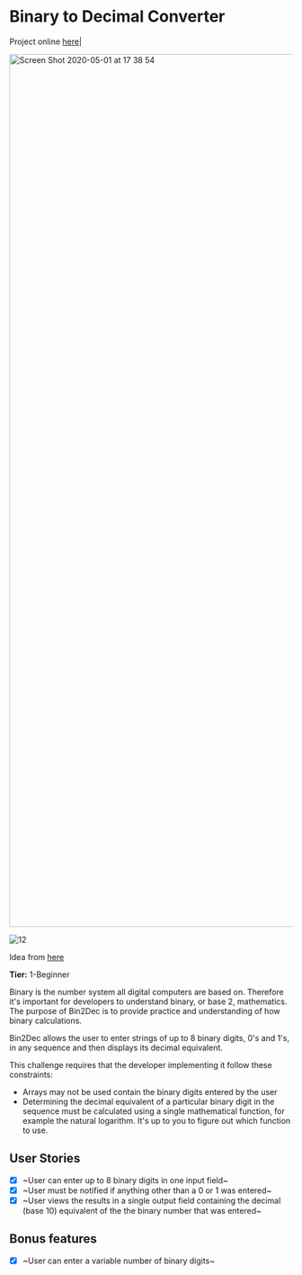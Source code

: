 # Binary to Decimal Converter

Project online [here](https://binary2decimalconvert.netlify.app/)|

<img width="1552" alt="Screen Shot 2020-05-01 at 17 38 54" src="https://user-images.githubusercontent.com/30422190/80839968-af613d80-8bd2-11ea-837f-e544e1c0b2c5.png">

![12](https://user-images.githubusercontent.com/30422190/80840403-9e64fc00-8bd3-11ea-9bfd-ad9ed78db41d.gif)

Idea from [here](https://github.com/florinpop17/app-ideas)

**Tier:** 1-Beginner

Binary is the number system all digital computers are based on.
Therefore it's important for developers to understand binary, or base 2,
mathematics. The purpose of Bin2Dec is to provide practice and
understanding of how binary calculations.

Bin2Dec allows the user to enter strings of up to 8 binary digits, 0's
and 1's, in any sequence and then displays its decimal equivalent.

This challenge requires that the developer implementing it follow these
constraints:

- Arrays may not be used contain the binary digits entered by the user
- Determining the decimal equivalent of a particular binary digit in the
  sequence must be calculated using a single mathematical function, for
  example the natural logarithm. It's up to you to figure out which function
  to use.

## User Stories

- [x] ~User can enter up to 8 binary digits in one input field~
- [x] ~User must be notified if anything other than a 0 or 1 was entered~
- [x] ~User views the results in a single output field containing the decimal (base 10) equivalent of the the binary number that was entered~

## Bonus features

- [x] ~User can enter a variable number of binary digits~
